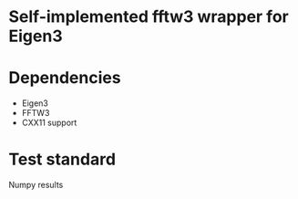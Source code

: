 # Self-implemented fftw3 wrapper for Eigen3

# Dependencies
- Eigen3
- FFTW3
- CXX11 support

# Test standard

Numpy results
